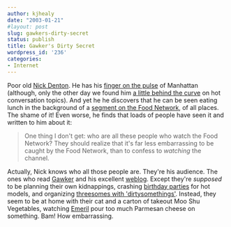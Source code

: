 ```yaml
---
author: kjhealy
date: "2003-01-21"
#layout: post
slug: gawkers-dirty-secret
status: publish
title: Gawker's Dirty Secret
wordpress_id: '236'
categories:
- Internet
---
```


Poor old [Nick Denton](http://www.nickdenton.org). He has his [finger on the pulse](http://www.gawker.com) of Manhattan (although, only the other day we found him [a little behind the curve](http://fiachra.soc.arizona.edu/blog/archives/000240.html#000240) on hot conversation topics). And yet he he discovers that he can be seen eating lunch in the background of a [segment on the Food Network](http://www.nickdenton.org/archives/003432.html#003432 "nickdenton.org: Food Network"), of all places. The shame of it! Even worse, he finds that loads of people have seen it and written to him about it:

> One thing I don't get: who are all these people who watch the Food Network? They should realize that it's far less embarrassing to be caught by the Food Network, than to confess to *watching* the channel.

Actually, Nick knows who all those people are. They're his audience. The ones who read [Gawker](http://www.gawker.com) and his excellent [weblog](http://www.nickdenton.org). Except they're *supposed* to be planning their own kidnappings, crashing [birthday parties](http://www.gawker.com/03/01/003385.html) for hot models, and organizing [threesomes with 'dirtysomethings'](http://www.gawker.com/03/01/003246.html). Instead, they seem to be at home with their cat and a carton of takeout Moo Shu Vegetables, watching [Emeril](http://www.emerils.com/emerilshome.html) pour too much Parmesan cheese on something. Bam! How embarrassing.
